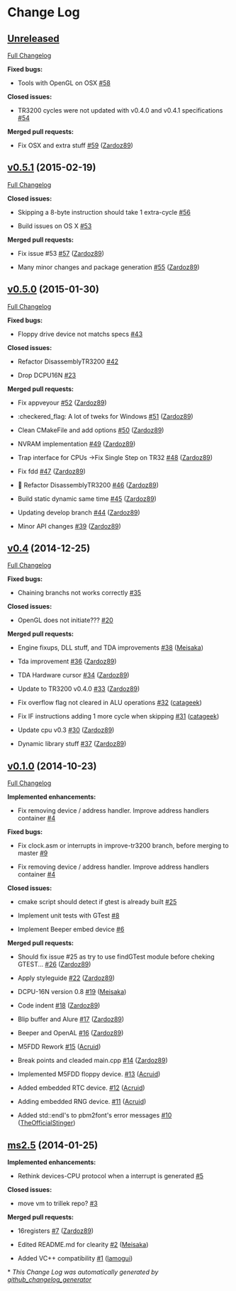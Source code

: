 # Change Log

## [Unreleased](https://github.com/trillek-team/trillek-vcomputer-module/tree/HEAD)

[Full Changelog](https://github.com/trillek-team/trillek-vcomputer-module/compare/v0.5.1...HEAD)

**Fixed bugs:**

- Tools with OpenGL on OSX [\#58](https://github.com/trillek-team/trillek-vcomputer-module/issues/58)

**Closed issues:**

- TR3200 cycles were not updated with v0.4.0 and v0.4.1 specifications [\#54](https://github.com/trillek-team/trillek-vcomputer-module/issues/54)

**Merged pull requests:**

- Fix OSX and extra stuff [\#59](https://github.com/trillek-team/trillek-vcomputer-module/pull/59) ([Zardoz89](https://github.com/Zardoz89))

## [v0.5.1](https://github.com/trillek-team/trillek-vcomputer-module/tree/v0.5.1) (2015-02-19)

[Full Changelog](https://github.com/trillek-team/trillek-vcomputer-module/compare/v0.5.0...v0.5.1)

**Closed issues:**

- Skipping a 8-byte instruction should take 1 extra-cycle [\#56](https://github.com/trillek-team/trillek-vcomputer-module/issues/56)

- Build issues on OS X [\#53](https://github.com/trillek-team/trillek-vcomputer-module/issues/53)

**Merged pull requests:**

- Fix issue \#53 [\#57](https://github.com/trillek-team/trillek-vcomputer-module/pull/57) ([Zardoz89](https://github.com/Zardoz89))

- Many minor changes and package generation [\#55](https://github.com/trillek-team/trillek-vcomputer-module/pull/55) ([Zardoz89](https://github.com/Zardoz89))

## [v0.5.0](https://github.com/trillek-team/trillek-vcomputer-module/tree/v0.5.0) (2015-01-30)

[Full Changelog](https://github.com/trillek-team/trillek-vcomputer-module/compare/v0.4...v0.5.0)

**Fixed bugs:**

- Floppy drive device not matchs specs [\#43](https://github.com/trillek-team/trillek-vcomputer-module/issues/43)

**Closed issues:**

- Refactor DisassemblyTR3200 [\#42](https://github.com/trillek-team/trillek-vcomputer-module/issues/42)

- Drop DCPU16N [\#23](https://github.com/trillek-team/trillek-vcomputer-module/issues/23)

**Merged pull requests:**

- Fix appveyour [\#52](https://github.com/trillek-team/trillek-vcomputer-module/pull/52) ([Zardoz89](https://github.com/Zardoz89))

- :checkered\_flag: A lot of tweks for Windows [\#51](https://github.com/trillek-team/trillek-vcomputer-module/pull/51) ([Zardoz89](https://github.com/Zardoz89))

- Clean CMakeFile and add options [\#50](https://github.com/trillek-team/trillek-vcomputer-module/pull/50) ([Zardoz89](https://github.com/Zardoz89))

- NVRAM implementation [\#49](https://github.com/trillek-team/trillek-vcomputer-module/pull/49) ([Zardoz89](https://github.com/Zardoz89))

- Trap interface for CPUs -\>Fix Single Step on TR32 [\#48](https://github.com/trillek-team/trillek-vcomputer-module/pull/48) ([Zardoz89](https://github.com/Zardoz89))

- Fix fdd [\#47](https://github.com/trillek-team/trillek-vcomputer-module/pull/47) ([Zardoz89](https://github.com/Zardoz89))

- :lipstick: Refactor DisassemblyTR3200 [\#46](https://github.com/trillek-team/trillek-vcomputer-module/pull/46) ([Zardoz89](https://github.com/Zardoz89))

- Build static dynamic same time [\#45](https://github.com/trillek-team/trillek-vcomputer-module/pull/45) ([Zardoz89](https://github.com/Zardoz89))

- Updating develop branch [\#44](https://github.com/trillek-team/trillek-vcomputer-module/pull/44) ([Zardoz89](https://github.com/Zardoz89))

- Minor API changes [\#39](https://github.com/trillek-team/trillek-vcomputer-module/pull/39) ([Zardoz89](https://github.com/Zardoz89))

## [v0.4](https://github.com/trillek-team/trillek-vcomputer-module/tree/v0.4) (2014-12-25)

[Full Changelog](https://github.com/trillek-team/trillek-vcomputer-module/compare/v0.1.0...v0.4)

**Fixed bugs:**

- Chaining branchs not works correctly [\#35](https://github.com/trillek-team/trillek-vcomputer-module/issues/35)

**Closed issues:**

- OpenGL does not initiate??? [\#20](https://github.com/trillek-team/trillek-vcomputer-module/issues/20)

**Merged pull requests:**

- Engine fixups, DLL stuff, and TDA improvements [\#38](https://github.com/trillek-team/trillek-vcomputer-module/pull/38) ([Meisaka](https://github.com/Meisaka))

- Tda improvement [\#36](https://github.com/trillek-team/trillek-vcomputer-module/pull/36) ([Zardoz89](https://github.com/Zardoz89))

- TDA Hardware cursor [\#34](https://github.com/trillek-team/trillek-vcomputer-module/pull/34) ([Zardoz89](https://github.com/Zardoz89))

- Update to TR3200 v0.4.0 [\#33](https://github.com/trillek-team/trillek-vcomputer-module/pull/33) ([Zardoz89](https://github.com/Zardoz89))

- Fix overflow flag not cleared in ALU operations [\#32](https://github.com/trillek-team/trillek-vcomputer-module/pull/32) ([catageek](https://github.com/catageek))

- Fix IF instructions adding 1 more cycle when skipping [\#31](https://github.com/trillek-team/trillek-vcomputer-module/pull/31) ([catageek](https://github.com/catageek))

- Update cpu v0.3 [\#30](https://github.com/trillek-team/trillek-vcomputer-module/pull/30) ([Zardoz89](https://github.com/Zardoz89))

- Dynamic library stuff [\#37](https://github.com/trillek-team/trillek-vcomputer-module/pull/37) ([Zardoz89](https://github.com/Zardoz89))

## [v0.1.0](https://github.com/trillek-team/trillek-vcomputer-module/tree/v0.1.0) (2014-10-23)

[Full Changelog](https://github.com/trillek-team/trillek-vcomputer-module/compare/ms2.5...v0.1.0)

**Implemented enhancements:**

- Fix removing device / address handler. Improve address handlers container [\#4](https://github.com/trillek-team/trillek-vcomputer-module/issues/4)

**Fixed bugs:**

- Fix clock.asm or interrupts in improve-tr3200 branch, before merging to master [\#9](https://github.com/trillek-team/trillek-vcomputer-module/issues/9)

- Fix removing device / address handler. Improve address handlers container [\#4](https://github.com/trillek-team/trillek-vcomputer-module/issues/4)

**Closed issues:**

- cmake script should detect if gtest is already built [\#25](https://github.com/trillek-team/trillek-vcomputer-module/issues/25)

- Implement unit tests with GTest [\#8](https://github.com/trillek-team/trillek-vcomputer-module/issues/8)

- Implement Beeper embed device [\#6](https://github.com/trillek-team/trillek-vcomputer-module/issues/6)

**Merged pull requests:**

- Should fix issue \#25 as try to use findGTest module before cheking GTEST... [\#26](https://github.com/trillek-team/trillek-vcomputer-module/pull/26) ([Zardoz89](https://github.com/Zardoz89))

- Apply styleguide [\#22](https://github.com/trillek-team/trillek-vcomputer-module/pull/22) ([Zardoz89](https://github.com/Zardoz89))

- DCPU-16N version 0.8 [\#19](https://github.com/trillek-team/trillek-vcomputer-module/pull/19) ([Meisaka](https://github.com/Meisaka))

- Code indent [\#18](https://github.com/trillek-team/trillek-vcomputer-module/pull/18) ([Zardoz89](https://github.com/Zardoz89))

- Blip buffer and Alure [\#17](https://github.com/trillek-team/trillek-vcomputer-module/pull/17) ([Zardoz89](https://github.com/Zardoz89))

- Beeper and OpenAL [\#16](https://github.com/trillek-team/trillek-vcomputer-module/pull/16) ([Zardoz89](https://github.com/Zardoz89))

- M5FDD Rework [\#15](https://github.com/trillek-team/trillek-vcomputer-module/pull/15) ([Acruid](https://github.com/Acruid))

- Break points and cleaded main.cpp [\#14](https://github.com/trillek-team/trillek-vcomputer-module/pull/14) ([Zardoz89](https://github.com/Zardoz89))

- Implemented M5FDD floppy device. [\#13](https://github.com/trillek-team/trillek-vcomputer-module/pull/13) ([Acruid](https://github.com/Acruid))

- Added embedded RTC device. [\#12](https://github.com/trillek-team/trillek-vcomputer-module/pull/12) ([Acruid](https://github.com/Acruid))

- Adding embedded RNG device. [\#11](https://github.com/trillek-team/trillek-vcomputer-module/pull/11) ([Acruid](https://github.com/Acruid))

- Added std::endl's to pbm2font's error messages [\#10](https://github.com/trillek-team/trillek-vcomputer-module/pull/10) ([TheOfficialStinger](https://github.com/TheOfficialStinger))

## [ms2.5](https://github.com/trillek-team/trillek-vcomputer-module/tree/ms2.5) (2014-01-25)

**Implemented enhancements:**

- Rethink devices-CPU protocol when a interrupt is generated [\#5](https://github.com/trillek-team/trillek-vcomputer-module/issues/5)

**Closed issues:**

- move vm to trillek repo? [\#3](https://github.com/trillek-team/trillek-vcomputer-module/issues/3)

**Merged pull requests:**

- 16registers [\#7](https://github.com/trillek-team/trillek-vcomputer-module/pull/7) ([Zardoz89](https://github.com/Zardoz89))

- Edited README.md for clearity [\#2](https://github.com/trillek-team/trillek-vcomputer-module/pull/2) ([Meisaka](https://github.com/Meisaka))

- Added VC++ compatibility [\#1](https://github.com/trillek-team/trillek-vcomputer-module/pull/1) ([lamogui](https://github.com/lamogui))



\* *This Change Log was automatically generated by [github_changelog_generator](https://github.com/skywinder/Github-Changelog-Generator)*